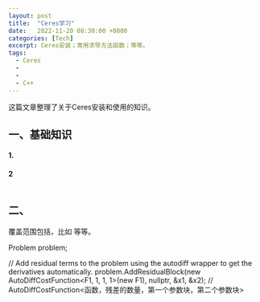 ```yaml
---
layout: post
title:  "Ceres学习"
date:   2022-11-20 08:30:00 +0800
categories: [Tech]
excerpt: Ceres安装；常用求导方法函数；等等。
tags:
  - Ceres
  - 
  - 
  - C++
---
```


这篇文章整理了关于Ceres安装和使用的知识。

## 一、基础知识

#### 1. 


#### 2



```C++

```



## 二、

覆盖范围包括，比如 等等。


Problem problem;

// Add residual terms to the problem using the autodiff wrapper to get the derivatives automatically.
problem.AddResidualBlock(new AutoDiffCostFunction<F1, 1, 1, 1>(new F1), nullptr, &x1, &x2);
// AutoDiffCostFunction<函数，残差的数量，第一个参数块，第二个参数块>
